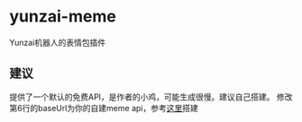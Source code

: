 # yunzai-meme
Yunzai机器人的表情包插件

## 建议
提供了一个默认的免费API，是作者的小鸡，可能生成很慢。建议自己搭建。
修改第6行的baseUrl为你的自建meme api，参考[这里](https://github.com/MeetWq/meme-generator)搭建
